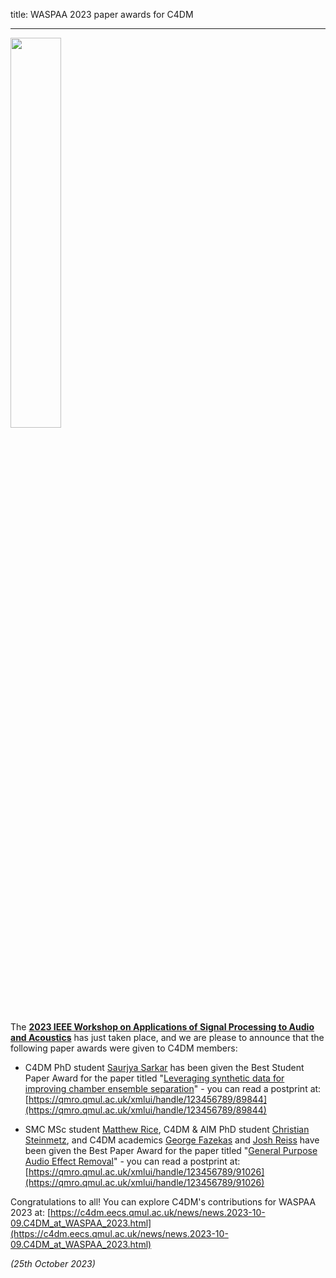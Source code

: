 title: WASPAA 2023 paper awards for C4DM

-------------------

<p><img src="https://waspaa.com/wordpress/wp-content/uploads/2023/02/SPA_SummerHouse_Drone_w_MountainHouse_0789-scaled-copy-2-1.jpeg" width="40%" /></p>

The <b>[2023 IEEE Workshop on Applications of Signal Processing to Audio and Acoustics](http://www.waspaa.com/)</b> has just taken place, and we are please to announce that the following paper awards were given to C4DM members:

* C4DM PhD student <a href="https://scholar.google.co.uk/citations?user=svkPougAAAAJ&hl=en&oi=ao">Saurjya Sarkar</a> has been given the Best Student Paper Award for the paper titled "[Leveraging synthetic data for improving chamber ensemble separation](https://ieeexplore.ieee.org/document/10248118)" - you can read a postprint at: [https://qmro.qmul.ac.uk/xmlui/handle/123456789/89844](https://qmro.qmul.ac.uk/xmlui/handle/123456789/89844)

* SMC MSc student <a href="https://www.matthew-rice.com/">Matthew Rice</a>, C4DM & AIM PhD student <a href="https://www.christiansteinmetz.com/">Christian Steinmetz</a>, and C4DM academics <a href="http://www.eecs.qmul.ac.uk/~gyorgyf/">George Fazekas</a> and <a href="https://www.eecs.qmul.ac.uk/~josh/">Josh Reiss</a> have been given the Best Paper Award for the paper titled "[General Purpose Audio Effect Removal](https://ieeexplore.ieee.org/document/10248157/)" - you can read a postprint at: [https://qmro.qmul.ac.uk/xmlui/handle/123456789/91026](https://qmro.qmul.ac.uk/xmlui/handle/123456789/91026)

Congratulations to all! You can explore C4DM's contributions for WASPAA 2023 at: [https://c4dm.eecs.qmul.ac.uk/news/news.2023-10-09.C4DM_at_WASPAA_2023.html](https://c4dm.eecs.qmul.ac.uk/news/news.2023-10-09.C4DM_at_WASPAA_2023.html)


<i>(25th October 2023)</i> 

